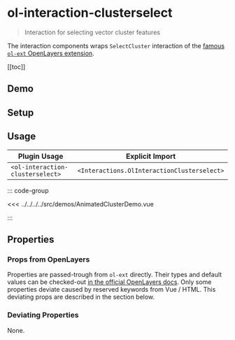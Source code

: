# ol-interaction-clusterselect

> Interaction for selecting vector cluster features

The interaction components wraps `SelectCluster` interaction of the [famous `ol-ext` OpenLayers extension](http://viglino.github.io/ol-ext/).

[[toc]]

## Demo

<script setup>
import AnimatedClusterDemo from "@demos/AnimatedClusterDemo.vue"
</script>

<ClientOnly>
<AnimatedClusterDemo />
</ClientOnly>

## Setup

<!--@include: ../../interactions.plugin.md-->

## Usage

| Plugin Usage                     |               Explicit Import               |
| -------------------------------- | :-----------------------------------------: |
| `<ol-interaction-clusterselect>` | `<Interactions.OlInteractionClusterselect>` |

::: code-group

<<< ../../../../src/demos/AnimatedClusterDemo.vue

:::

## Properties

### Props from OpenLayers

Properties are passed-trough from `ol-ext` directly.
Their types and default values can be checked-out [in the official OpenLayers docs](http://viglino.github.io/ol-ext/doc/doc-pages/ol.interaction.SelectCluster.html).
Only some properties deviate caused by reserved keywords from Vue / HTML.
This deviating props are described in the section below.

### Deviating Properties

None.
